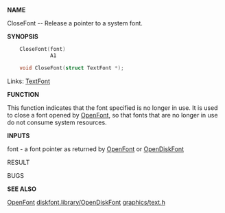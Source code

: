 
**NAME**

CloseFont -- Release a pointer to a system font.

**SYNOPSIS**

```c
    CloseFont(font)
              A1

    void CloseFont(struct TextFont *);

```
Links: [TextFont](_00A8) 

**FUNCTION**

This function indicates that the font specified is no longer
in use.  It is used to close a font opened by [OpenFont](../graphics/OpenFont), so
that fonts that are no longer in use do not consume system
resources.

**INPUTS**

font -  a font pointer as returned by [OpenFont](../graphics/OpenFont) or [OpenDiskFont](OpenDiskFont)

RESULT

BUGS

**SEE ALSO**

[OpenFont](../graphics/OpenFont)  [diskfont.library/OpenDiskFont](OpenDiskFont)  [graphics/text.h](_00A8)

